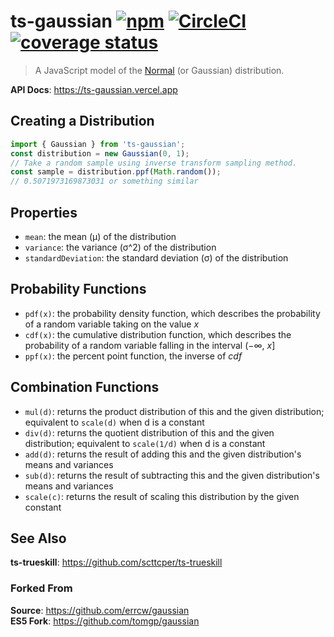 # ts-gaussian [![npm](https://img.shields.io/npm/v/ts-gaussian.svg?maxAge=3600)](https://www.npmjs.com/package/ts-gaussian) [![CircleCI](https://circleci.com/gh/scttcper/ts-gaussian.svg?style=svg)](https://circleci.com/gh/scttcper/ts-gaussian) [![coverage status](https://codecov.io/gh/scttcper/ts-gaussian/branch/master/graph/badge.svg)](https://codecov.io/gh/scttcper/ts-gaussian)

> A JavaScript model of the [Normal](http://en.wikipedia.org/wiki/Normal_distribution)
(or Gaussian) distribution.

__API Docs__: https://ts-gaussian.vercel.app  

## Creating a Distribution

```ts
import { Gaussian } from 'ts-gaussian';
const distribution = new Gaussian(0, 1);
// Take a random sample using inverse transform sampling method.
const sample = distribution.ppf(Math.random());
// 0.5071973169873031 or something similar
```

## Properties

* `mean`: the mean (μ) of the distribution
* `variance`: the variance (σ^2) of the distribution
* `standardDeviation`: the standard deviation (σ) of the distribution

## Probability Functions

* `pdf(x)`: the probability density function, which describes the probability
  of a random variable taking on the value _x_
* `cdf(x)`: the cumulative distribution function, which describes the probability of a random variable falling in the interval (−∞, _x_]
* `ppf(x)`: the percent point function, the inverse of _cdf_

## Combination Functions

* `mul(d)`: returns the product distribution of this and the given distribution; equivalent to `scale(d)` when d is a constant
* `div(d)`: returns the quotient distribution of this and the given distribution; equivalent to `scale(1/d)` when d is a constant
* `add(d)`: returns the result of adding this and the given distribution's means and variances
* `sub(d)`: returns the result of subtracting this and the given distribution's means and variances
* `scale(c)`: returns the result of scaling this distribution by the given constant

## See Also

__ts-trueskill__: https://github.com/scttcper/ts-trueskill

### Forked From

__Source__: https://github.com/errcw/gaussian  
__ES5 Fork__: https://github.com/tomgp/gaussian
